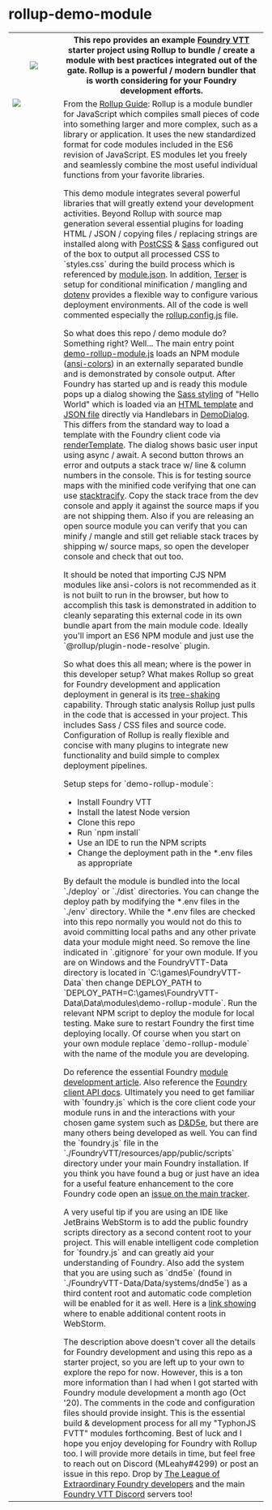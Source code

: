 # rollup-demo-module
<table>
<tr>
<th width="20%"><img src="https://i.imgur.com/cuawVSL.png"></th>
<th>
This repo provides an example <a target=”_blank” href="https://foundryvtt.com/">Foundry VTT</a> starter project using 
Rollup to bundle / create a module with best practices integrated out of the gate. Rollup is a powerful / modern bundler 
that is worth considering for your Foundry development efforts.
</th>
</tr>
<tr>
<td width="20%" valign="top"><img src="https://i.imgur.com/QBAhRiL.png"></td>
<td valign="top">
From the <a target=”_blank” href="https://rollupjs.org/guide/en/">Rollup Guide</a>: Rollup is a module bundler for 
JavaScript which compiles small pieces of code into something larger and more complex, such as a library or application. 
It uses the new standardized format for code modules included in the ES6 revision of JavaScript. ES modules let you 
freely and seamlessly combine the most useful individual functions from your favorite libraries.
<p></p>
This demo module integrates several powerful libraries that will greatly extend your development activities. Beyond
Rollup with source map generation several essential plugins for loading HTML / JSON / copying files / replacing strings 
are installed along with <a target=”_blank” href="https://postcss.org/">PostCSS</a> & 
<a target=”_blank” href="https://sass-lang.com/">Sass</a> configured out of the box to output all processed CSS to 
`styles.css` during the build process which is referenced by 
<a target=”_blank” href="https://github.com/typhonjs-fvtt/demo-rollup-module/blob/main/module/module.json">module.json</a>. 
In addition, <a target=”_blank” href="https://www.npmjs.com/package/terser">Terser</a> is setup for conditional 
minification / mangling and <a target=”_blank” href="https://www.npmjs.com/package/dotenv-safe">dotenv</a> provides a 
flexible way to configure various deployment environments. All of the code is well commented especially the 
<a target=”_blank” href="https://github.com/typhonjs-fvtt/demo-rollup-module/blob/main/rollup.config.js">rollup.config.js</a> 
file.
<p></p>
So what does this repo / demo module do? Something right? Well... The main entry point  
<a target=”_blank” href="https://github.com/typhonjs-fvtt/demo-rollup-module/blob/main/module/demo-rollup-module.js">demo-rollup-module.js</a>
loads an NPM module 
(<a target=”_blank” href="https://www.npmjs.com/package/ansi-colors">ansi-colors</a>) in an externally separated bundle 
and is demonstrated by console output. After Foundry has started up and is ready this module pops up a dialog showing the 
<a target=”_blank” href="https://github.com/typhonjs-fvtt/demo-rollup-module/blob/main/module/sass/dialog.scss">Sass styling</a> 
of "Hello World" which is loaded via an 
<a target=”_blank” href="https://github.com/typhonjs-fvtt/demo-rollup-module/blob/main/module/templates/dialog.html">HTML template</a> 
and <a target=”_blank” href="https://github.com/typhonjs-fvtt/demo-rollup-module/blob/main/module/json/dialog.json">JSON file</a> 
directly via Handlebars in   
<a target=”_blank” href="https://github.com/typhonjs-fvtt/demo-rollup-module/blob/main/module/src/DemoDialog.js#L1-L4">DemoDialog</a>. 
This differs from the standard way to load a template with the Foundry client code via 
<a target=”_blank” href="https://foundryvtt.com/api/global.html#renderTemplate">renderTemplate</a>. The dialog shows 
basic user input using async / await. A second button throws an error and outputs a stack trace w/ 
line & column numbers in the console. This is for testing source maps with the minified code verifying that one can use 
<a target=”_blank” href="https://www.npmjs.com/package/stacktracify">stacktracify</a>.
Copy the stack trace from the dev console and apply it against the source maps if you are not shipping them. Also if 
you are releasing an open source module you can verify that you can minify / mangle and still get reliable stack traces 
by shipping w/ source maps, so open the developer console and check that out too. 
<p></p>
It should be noted that importing CJS NPM modules like ansi-colors is not recommended as it is not built to run 
in the browser, but how to accomplish this task is demonstrated in addition to cleanly separating this external code
in its own bundle apart from the main module code. Ideally you'll import an ES6 NPM module and just use the 
`@rollup/plugin-node-resolve` plugin.
<p></p>
So what does this all mean; where is the power in this developer setup? What makes Rollup so great for Foundry 
development and application deployment in general is its 
<a target=”_blank” href="https://rollupjs.org/guide/en/#tree-shaking">tree-shaking</a> capability. Through static 
analysis Rollup just pulls in the code that is accessed in your project. This includes Sass / CSS files and source code.   
Configuration of Rollup is really flexible and concise with many plugins to integrate new functionality and build 
simple to complex deployment pipelines.
<p></p>
Setup steps for `demo-rollup-module`:
<ul>
    <li>Install Foundry VTT</li>
    <li>Install the latest Node version</li>
    <li>Clone this repo</li>
    <li>Run `npm install`</li>
    <li>Use an IDE to run the NPM scripts</li>
    <li>Change the deployment path in the *.env files as appropriate</li>
</ul>
By default the module is bundled into the local `./deploy` or `./dist` directories. You can change the deploy path
by modifying the *.env files in the `./env` directory. While the *.env files are checked into this repo normally you 
would not do this to avoid committing local paths and any other private data your module might need. So remove the 
line indicated in `.gitignore` for your own module. If you are on Windows and the FoundryVTT-Data directory is located 
in `C:\games\FoundryVTT-Data` then change DEPLOY_PATH to 
`DEPLOY_PATH=C:\games\FoundryVTT-Data\Data\modules\demo-rollup-module`. Run the relevant NPM script to deploy the module 
for local testing. Make sure to restart Foundry the first time deploying locally. Of course when you start on your own 
module replace `demo-rollup-module` with the name of the module you are developing.
<p></p>
Do reference the essential Foundry <a target=”_blank” href="https://foundryvtt.com/article/module-development/">module 
development article</a>. Also reference the <a target=”_blank” href="https://foundryvtt.com/api/">Foundry client API docs</a>.
Ultimately you need to get familiar with `foundry.js` which is the core client code your module runs in and the interactions 
with your chosen game system such as <a target=”_blank” href="https://gitlab.com/foundrynet/dnd5e">D&D5e</a>, but there are 
many others being developed as well. You can find the `foundry.js` file in the `./FoundryVTT/resources/app/public/scripts` 
directory under your main Foundry installation. If you think you have found a bug or just have an idea for a useful 
feature enhancement to the core Foundry code open an 
<a target=”_blank” href="https://gitlab.com/foundrynet/foundryvtt/-/issues">issue on the main tracker</a>. 
<p></p>
A very useful tip if you are using an IDE like JetBrains WebStorm is to add the public foundry scripts directory as
a second content root to your project. This will enable intelligent code completion for `foundry.js` and can greatly
aid your understanding of Foundry. Also add the system that you are using such as `dnd5e` (found in 
`./FoundryVTT-Data/Data/systems/dnd5e`) as a third content root and automatic code completion will be enabled for it as 
well. Here is a <a target=”_blank” href="https://i.imgur.com/31vHCeP.png">link showing </a> where to enable additional 
content roots in WebStorm.
<p></p>
The description above doesn't cover all the details for Foundry development and using this repo as a starter project, 
so you are left up to your own to explore the repo for now. However, this is a ton more information than I had when I 
got started with Foundry module development a month ago (Oct '20). The comments in the code and configuration files 
should provide insight. This is the essential build & development process for all my "TyphonJS FVTT" modules forthcoming. 
Best of luck and I hope you enjoy developing for Foundry with Rollup too. I will provide more details in time, but feel 
free to reach out on Discord (MLeahy#4299) or post an issue in this repo. Drop by 
<a target=”_blank” href="https://discord.gg/47ndUBqxC4">The League of Extraordinary Foundry developers</a> and the main 
<a target=”_blank” href="https://discord.gg/foundryvtt">Foundry VTT Discord</a> servers too!   
</td>
</tr>
</table>
